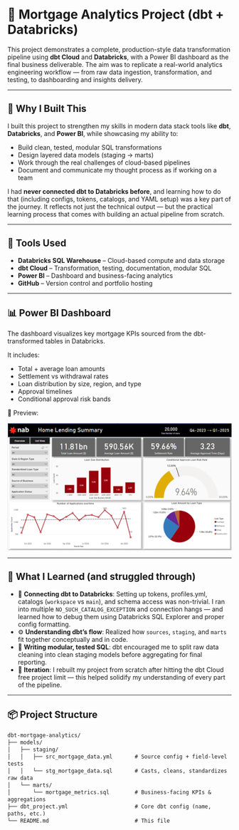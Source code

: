 # 🏡 Mortgage Analytics Project (dbt + Databricks)

This project demonstrates a complete, production-style data transformation pipeline using **dbt Cloud** and **Databricks**, with a Power BI dashboard as the final business deliverable. The aim was to replicate a real-world analytics engineering workflow — from raw data ingestion, transformation, and testing, to dashboarding and insights delivery.

---

## 🎯 Why I Built This

I built this project to strengthen my skills in modern data stack tools like **dbt**, **Databricks**, and **Power BI**, while showcasing my ability to:

- Build clean, tested, modular SQL transformations
- Design layered data models (staging → marts)
- Work through the real challenges of cloud-based pipelines
- Document and communicate my thought process as if working on a team

I had **never connected dbt to Databricks before**, and learning how to do that (including configs, tokens, catalogs, and YAML setup) was a key part of the journey. It reflects not just the technical output — but the practical learning process that comes with building an actual pipeline from scratch.

---

## 🚀 Tools Used

- **Databricks SQL Warehouse** – Cloud-based compute and data storage
- **dbt Cloud** – Transformation, testing, documentation, modular SQL
- **Power BI** – Dashboard and business-facing analytics
- **GitHub** – Version control and portfolio hosting

---

## 📊 Power BI Dashboard

The dashboard visualizes key mortgage KPIs sourced from the dbt-transformed tables in Databricks.

It includes:

- Total + average loan amounts
- Settlement vs withdrawal rates
- Loan distribution by size, region, and type
- Approval timelines
- Conditional approval risk bands

📸 Preview:

![Mortgage Dashboard](mortgage_dashboard.PNG)

---

## 🧠 What I Learned (and struggled through)

- 📡 **Connecting dbt to Databricks**: Setting up tokens, profiles.yml, catalogs (`workspace` vs `main`), and schema access was non-trivial. I ran into multiple `NO_SUCH_CATALOG_EXCEPTION` and connection hangs — and learned how to debug them using Databricks SQL Explorer and proper config formatting.
- ⚙️ **Understanding dbt’s flow**: Realized how `sources`, `staging`, and `marts` fit together conceptually and in code.
- 🧪 **Writing modular, tested SQL**: dbt encouraged me to split raw data cleaning into clean staging models before aggregating for final reporting.
- 🔁 **Iteration**: I rebuilt my project from scratch after hitting the dbt Cloud free project limit — this helped solidify my understanding of every part of the pipeline.

---

## 📦 Project Structure

```text
dbt-mortgage-analytics/
├── models/
│   ├── staging/
│   │   ├── src_mortgage_data.yml       # Source config + field-level tests
│   │   └── stg_mortgage_data.sql       # Casts, cleans, standardizes raw data
│   └── marts/
│       └── mortgage_metrics.sql        # Business-facing KPIs & aggregations
├── dbt_project.yml                     # Core dbt config (name, paths, etc.)
└── README.md                           # This file
